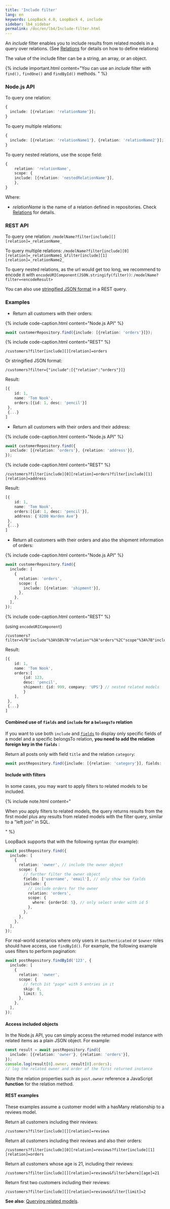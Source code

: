 ```yaml
---
title: 'Include filter'
lang: en
keywords: LoopBack 4.0, LoopBack 4, include
sidebar: lb4_sidebar
permalink: /doc/en/lb4/Include-filter.html
---
```


An *include* filter enables you to include results from related models in a
query over relations. (See [Relations](Relations.md) for details on how to
define relations)

The value of the include filter can be a string, an array, or an object.

{% include important.html content="You can use an _include_ filter with `find(),` `findOne()` and `findById()` methods.
" %}

### Node.js API

To query one relation:

```ts
{
  include: [{relation: 'relationName'}];
}
```

To query multiple relations:

```ts
{
  include: [{relation: 'relationName1'}, {relation: 'relationName2'}];
}
```

To query nested relations, use the scope field:

```ts
{
    relation: 'relationName',
    scope: {
    include: [{relation: 'nestedRelationName'}],
    },
}
```

Where:

- _relationName_ is the name of a relation defined in repositories. Check
  [Relations](Relations.md) for details.

### REST API

To query one relation: `/modelName?filter[include][][relation]=_relationName_`

To query multiple relations:
`/modelName?filter[include][0][relation]=_relationName1_&filter[include][1][relation]=_relationName2_`

To query nested relations, as the url would get too long, we recommend to encode
it with `encodeURIComponent(JSON.stringify(filter))`:
`/modelName?filter=<encodeResult>`

You can also use
[stringified JSON format](Querying-data.md#using-stringified-json-in-rest-queries) in
a REST query.

### Examples

- Return all customers with their orders:

{% include code-caption.html content="Node.js API" %}

```ts
await customerRepository.find({include: [{relation: 'orders'}]});
```

{% include code-caption.html content="REST" %}

`/customers?filter[include][][relation]=orders`

Or stringified JSON format:

`/customers?filter={"include":[{"relation":"orders"}]}`

Result:

```ts
[{
    id: 1,
    name: 'Tom Nook',
    orders:[{id: 1, desc: 'pencil'}]
 },
 {...}
]
```

- Return all customers with their orders and their address:

{% include code-caption.html content="Node.js API" %}

```ts
await customerRepository.find({
  include: [{relation: 'orders'}, {relation: 'address'}],
});
```

{% include code-caption.html content="REST" %}

`/customers?filter[include][0][relation]=orders?filter[include][1][relation]=address`

Result:

```ts
[{
    id: 1,
    name: 'Tom Nook',
    orders:[{id: 1, desc: 'pencil'}],
    address: {'8200 Warden Ave'}
 },
 {...}
]
```

- Return all customers with their orders and also the shipment information of
  orders:

{% include code-caption.html content="Node.js API" %}

```ts
await customerRepository.find({
  include: [
    {
      relation: 'orders',
      scope: {
        include: [{relation: 'shipment'}],
      },
    },
  ],
});
```

{% include code-caption.html content="REST" %}

(using `encodeURIComponent`)

```
/customers?filter=%7B"include"%3A%5B%7B"relation"%3A"orders"%2C"scope"%3A%7B"include"%3A%5B%7B"relation"%3A"shipment"%7D%5D%7D%7D%5D%7D
```

Result:

```ts
[{
    id: 1,
    name: 'Tom Nook',
    orders:[
        {id: 123,
        desc: 'pencil',
        shipment: {id: 999, company: 'UPS'} // nested related models
        }
    ],
 },
 {...}
]
```

#### Combined use of `fields` and `include` for a `belongsTo` relation

If you want to use both `include` and [`fields`](Fields-filter.md) to display
only specific fields of a model and a specific belongsTo relation, **you need to
add the relation foreign key in the `fields`** :

Return all posts only with field `title` and the relation `category`:

```ts
await postRepository.find({include: [{relation: 'category'}], fields: ['title', 'categoryId'});
```

#### Include with filters

In some cases, you may want to apply filters to related models to be included.

{% include note.html content="

When you apply filters to related models, the query returns results from the
first model plus any results from related models with the filter query, similar
to a \"left join\" in SQL.

" %}

LoopBack supports that with the following syntax (for example):

```ts
await postRepository.find({
  include: [
    {
      relation: 'owner', // include the owner object
      scope: {
        // further filter the owner object
        fields: ['username', 'email'], // only show two fields
        include: {
          // include orders for the owner
          relation: 'orders',
          scope: {
            where: {orderId: 5}, // only select order with id 5
          },
        },
      },
    },
  ],
});
```

For real-world scenarios where only users in `$authenticated` or `$owner` roles
should have access, use `findById()`. For example, the following example uses
filters to perform pagination:

```ts
await postRepository.findById('123', {
  include: [
    {
      relation: 'owner',
      scope: {
        // fetch 1st "page" with 5 entries in it
        skip: 0,
        limit: 5,
      },
    },
  ],
});
```

#### Access included objects

In the Node.js API, you can simply access the returned model instance with
related items as a plain JSON object. For example:

```ts
const result = await postRepository.find({
  include: [{relation: 'owner'}, {relation: 'orders'}],
});
console.log(result[0].owner, result[0].orders);
// log the related owner and order of the first returned instance
```

Note the relation properties such as `post.owner` reference a JavaScript
**function** for the relation method.

#### REST examples

These examples assume a customer model with a hasMany relationship to a reviews
model.

Return all customers including their reviews:

`/customers?filter[include][][relation]=reviews`

Return all customers including their reviews and also their orders:

`/customers?filter[include][0][relation]=reviews?filter[include][1][relation]=orders`

Return all customers whose age is 21, including their reviews:

`/customers?filter[include][][relation]=reviews&filter[where][age]=21`

Return first two customers including their reviews:

`/customers?filter[include][][relation]=reviews&filter[limit]=2`

**See also**:
[Querying related models](HasMany-relation.md#querying-related-models).
